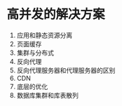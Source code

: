 # 高并发的解决方案

1. 应用和静态资源分离
2. 页面缓存
3. 集群与分布式
4. 反向代理
5. 反向代理服务器和代理服务器的区别
6. CDN
7. 底层的优化
8. 数据库集群和库表散列
